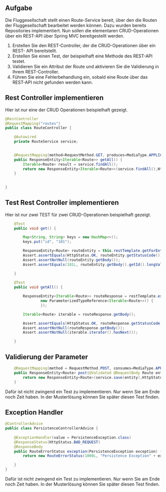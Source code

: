 ## Aufgabe 

Die Fluggesellschaft stellt einen Route-Service bereit, über den die Routen der Fluggesellschaft bearbeitet werden können. Dazu wurden bereits Repositories implementiert. Nun sollen die elementaren CRUD-Operationen über ein REST-API über Spring MVC bereitgestellt werden.

1. Erstellen Sie den REST-Controller, der die CRUD-Operationen über ein REST- API bereitstellt.
2. Erstellen Sie einen Test, der beispielhaft eine Methode des REST-API testet.
3. Validieren Sie ein Attribut der Route und aktivieren Sie die Validierung in Ihrem REST-Controller.
4. Führen Sie eine Fehlerbehandlung ein, sobald eine Route über das REST-API nicht gefunden werden kann.
 

## Rest Controller implementieren 

Hier ist nur eine der CRUD Operationen beispielhaft gezeigt.      


```java
@RestController
@RequestMapping("routes")
public class RouteController {

    @Autowired
    private RouteService service;

  
	@RequestMapping(method=RequestMethod.GET, produces=MediaType.APPLICATION_JSON_VALUE)
	public ResponseEntity<Iterable<Route>> getAll() {
		Iterable<Route> result = service.findAll();
		return new ResponseEntity<Iterable<Route>>(service.findAll(),HttpStatus.OK);
	}
	
	
}

```

## Test Rest Controller implementieren 

Hier ist nur zwei TEST für zwei CRUD-Operationen beispielhaft gezeigt.      


```java
	@Test
	public void get() {

		Map<String, String> keys = new HashMap<>();
		keys.put("id", "101");

		ResponseEntity<Route> routeEntity = this.restTemplate.getForEntity("/routes/{id}", Route.class, keys);
		Assert.assertEquals(HttpStatus.OK, routeEntity.getStatusCode());
		Assert.assertNotNull(routeEntity.getBody());
		Assert.assertEquals(101L, routeEntity.getBody().getId().longValue());

	}
	
	@Test
	public void getAll() {

		ResponseEntity<Iterable<Route>> routeResponse = restTemplate.exchange("/routes", HttpMethod.GET, null,
				new ParameterizedTypeReference<Iterable<Route>>() {
				});

		Iterable<Route> iterable = routeResponse.getBody();

		Assert.assertEquals(HttpStatus.OK, routeResponse.getStatusCode());
		Assert.assertNotNull(routeResponse.getBody());
		Assert.assertNotNull(iterable.iterator().hasNext());

	}

```


## Validierung der Parameter 


```java
	@RequestMapping(method = RequestMethod.POST, consumes=MediaType.APPLICATION_JSON_VALUE, produces=MediaType.APPLICATION_JSON_VALUE)
	public ResponseEntity<Route> post(@Validated @RequestBody Route entity) {	
	    return new ResponseEntity<Route>(service.save(entity),HttpStatus.CREATED);
	}	

```

Dafür ist nicht zwingend ein Test zu implementieren. Nur wenn Sie am Ende noch Zeit haben. In der Musterlösung können Sie später diesen 
Test finden.


## Exception Handler 


```java
@ControllerAdvice
public class PersistenceControllerAdvice {
    
    @ExceptionHandler(value = PersistenceException.class)
    @ResponseStatus(HttpStatus.BAD_REQUEST)
    @ResponseBody
    public RouteErrorStatus exception(PersistenceException exception) {
        return new RouteErrorStatus(1000L, "Persistence Exception" + exception.getMessage());

    }
}
```

Dafür ist nicht zwingend ein Test zu implementieren. Nur wenn Sie am Ende noch Zeit haben. In der Musterlösung können Sie später diesen 
Test finden.


